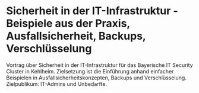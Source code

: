 # Sicherheit in der IT-Infrastruktur - Beispiele aus der Praxis, Ausfallsicherheit, Backups, Verschlüsselung

Vortrag über Sicherheit in der IT-Infrastruktur für das Bayerische IT Security Cluster in Kehlheim. Zielsetzung ist die Einführung anhand einfacher Beispielen in Ausfallsicherheitskonzepten, Backups und Verschlüsselung. Zielpublikum: IT-Admins und Unbedarfte.
